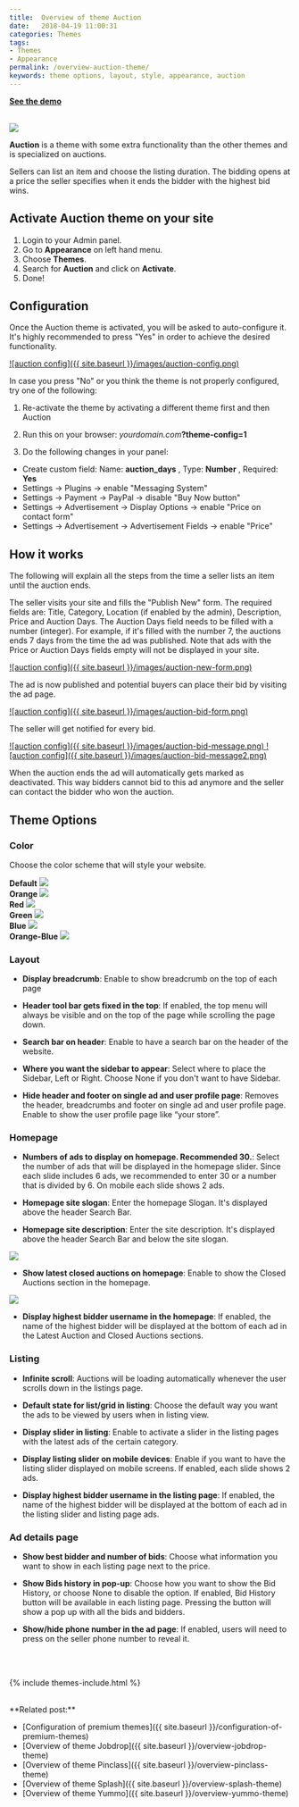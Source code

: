 ```yaml
---
title:  Overview of theme Auction
date:   2018-04-19 11:00:31
categories: Themes
tags:
- Themes
- Appearance
permalink: /overview-auction-theme/
keywords: theme options, layout, style, appearance, auction
---
```

<a href="https://yclas.com/domain/demo?theme=auction"><strong>See the demo <i class="fa fa-arrow-right" aria-hidden="true"></i>
</strong></a>
<br><br>

<a href="//docs.yclas.com/images/auction.png" class="thumbnail gallery-item" data-gallery>
<img src="//docs.yclas.com/images/auction.png">
</a>

**Auction** is a theme with some extra functionality than the other themes and is specialized on auctions.

Sellers can list an item and choose the listing duration. The bidding opens at a price the seller specifies when it ends the bidder with the highest bid wins. 


## Activate Auction theme on your site

1. Login to your Admin panel.
2. Go to **Appearance** on left hand menu.
3. Choose **Themes**.
4. Search for **Auction** and click on **Activate**.
5. Done!

## Configuration

Once the Auction theme is activated, you will be asked to auto-configure it. It's highly recommended to press "Yes" in order to achieve the desired functionality.

<a href="{{ site.baseurl }}/images/auction-config.png" class="thumbnail gallery-item" data-gallery>
![auction config]({{ site.baseurl }}/images/auction-config.png)
</a>

In case you press "No" or you think the theme is not properly configured, try one of the following:

1. Re-activate the theme by activating a different theme first and then Auction

2. Run this on your browser: _yourdomain.com_**?theme-config=1**

3. Do the following changes in your panel:

+ Create custom field: Name: **auction_days** , Type: **Number** , Required: **Yes**
+ Settings -> Plugins -> enable "Messaging System"
+ Settings -> Payment -> PayPal -> disable "Buy Now button"
+ Settings -> Advertisement -> Display Options -> enable "Price on contact form"
+ Settings -> Advertisement -> Advertisement Fields -> enable "Price"

## How it works

The following  will explain all the steps from the time a seller lists an item until the auction ends.

The seller visits your site and fills the "Publish New" form. The required fields are: Title, Category, Location (if enabled by the admin), Description, Price and Auction Days. The Auction Days field needs to be filled with a number (integer). For example, if it's filled with the number 7, the auctions ends 7 days from the time the ad was published. Note that ads with the Price or Auction Days fields empty will not be displayed in your site.  

<a href="{{ site.baseurl }}/images/auction-new-form.png" class="thumbnail gallery-item" data-gallery>
![auction config]({{ site.baseurl }}/images/auction-new-form.png)
</a>

The ad is now published and potential buyers can place their bid by visiting the ad page.

<a href="{{ site.baseurl }}/images/auction-bid-form.png" class="thumbnail gallery-item" data-gallery>
![auction config]({{ site.baseurl }}/images/auction-bid-form.png)
</a>

The seller will get notified for every bid. 

<a href="{{ site.baseurl }}/images/auction-bid-message.png" class="thumbnail gallery-item" data-gallery>
![auction config]({{ site.baseurl }}/images/auction-bid-message.png)
</a>

<a href="{{ site.baseurl }}/images/auction-bid-message2.png" class="thumbnail gallery-item" data-gallery>
![auction config]({{ site.baseurl }}/images/auction-bid-message2.png)
</a>

When the auction ends the ad will automatically gets marked as deactivated. This way bidders cannot bid to this ad anymore and the seller can contact the bidder who won the auction.

## Theme Options

### Color

Choose the color scheme that will style your website.

<div class="row">
	<div class="col-sm-4">
		<strong>Default</strong>
		<a href="{{ site.baseurl }}/images/auction-color-default.png" class="thumbnail gallery-item" data-gallery>
			<img src="{{ site.baseurl }}/images/auction-color-default.png">
		</a>
	</div>
	<div class="col-sm-4">
		<strong>Orange</strong>
		<a href="{{ site.baseurl }}/images/auction-color-orange.png" class="thumbnail gallery-item" data-gallery>
			<img src="{{ site.baseurl }}/images/auction-color-orange.png">
		</a>
	</div>
	<div class="col-sm-4">
		<strong>Red</strong>
		<a href="{{ site.baseurl }}/images/auction-color-red.png" class="thumbnail gallery-item" data-gallery>
			<img src="{{ site.baseurl }}/images/auction-color-red.png">
		</a>
	</div>
</div>
<div class="row">
	<div class="col-sm-4">
		<strong>Green</strong>
		<a href="{{ site.baseurl }}/images/auction-color-green.png" class="thumbnail gallery-item" data-gallery>
			<img src="{{ site.baseurl }}/images/auction-color-green.png">
		</a>
	</div>
	<div class="col-sm-4">
		<strong>Blue</strong>
		<a href="{{ site.baseurl }}/images/auction-color-blue.png" class="thumbnail gallery-item" data-gallery>
			<img src="{{ site.baseurl }}/images/auction-color-blue.png">
		</a>
	</div>
	<div class="col-sm-4">
		<strong>Orange-Blue</strong>
		<a href="{{ site.baseurl }}/images/auction-color-orange-blue.png" class="thumbnail gallery-item" data-gallery>
			<img src="{{ site.baseurl }}/images/auction-color-orange-blue.png">
		</a>
	</div>
</div>

### Layout

+ **Display breadcrumb**: Enable to show breadcrumb on the top of each page

+ **Header tool bar gets fixed in the top**: If enabled, the top menu will always be visible and on the top of the page while scrolling the page down.

+ **Search bar on header**: Enable to have a search bar on the header of the website.

+ **Where you want the sidebar to appear**: Select where to place the Sidebar, Left or Right. Choose None if you don't want to have Sidebar.

+ **Hide header and footer on single ad and user profile page**: Removes the header, breadcrumbs and footer on single ad and user profile page. Enable to show the user profile page like “your store”.  


### Homepage

+ **Numbers of ads to display on homepage. Recommended 30.**: Select the number of ads that will be displayed in the homepage slider. Since each slide includes 6 ads, we recommended to enter 30 or a number that is divided by 6. On mobile each slide shows 2 ads.

+ **Homepage site slogan**: Enter the homepage Slogan. It's displayed above the header Search Bar.

+ **Homepage site description**: Enter the site description. It's displayed above the header Search Bar and below the site slogan.

<a href="{{ site.baseurl }}/images/auction-home-slogan.png" class="thumbnail gallery-item" data-gallery>
	<img src="{{ site.baseurl }}/images/auction-home-slogan.png">
</a>

+ **Show latest closed auctions on homepage**: Enable to show the Closed Auctions section in the homepage. 

<a href="{{ site.baseurl }}/images/auction-closed.png" class="thumbnail gallery-item" data-gallery>
	<img src="{{ site.baseurl }}/images/auction-closed.png">
</a>

+ **Display highest bidder username in the homepage**: If enabled, the name of the highest bidder will be displayed at the bottom of each ad in the Latest Auction and Closed Auctions sections. 


### Listing

+ **Infinite scroll**: Auctions will be loading automatically whenever the user scrolls down in the listings page.

+ **Default state for list/grid in listing**: Choose the default way you want the ads to be viewed by users when in listing view.

+ **Display slider in listing**: Enable to activate a slider in the listing pages with the latest ads of the certain category.

+ **Display listing slider on mobile devices**: Enable if you want to have the listing slider displayed on mobile screens. If enabled, each slide shows 2 ads.

+ **Display highest bidder username in the listing page**: If enabled, the name of the highest bidder will be displayed at the bottom of each ad in the listing slider and listing page ads.

### Ad details page

+ **Show best bidder and number of bids**: Choose what information you want to show in each listing page next to the price.

+ **Show Bids history in pop-up**: Choose how you want to show the Bid History, or choose None to disable the option. If enabled, Bid History button will be available in each listing page. Pressing the button will show a pop up with all the bids and bidders.

+ **Show/hide phone number in the ad page**: If enabled, users will need to press on the seller phone number to reveal it.

<br>
<br>

{% include themes-include.html %}

<br>
**Related post:**

* [Configuration of premium themes]({{ site.baseurl }}/configuration-of-premium-themes)
* [Overview of theme Jobdrop]({{ site.baseurl }}/overview-jobdrop-theme)
* [Overview of theme Pinclass]({{ site.baseurl }}/overview-pinclass-theme)
* [Overview of theme Splash]({{ site.baseurl }}/overview-splash-theme)
* [Overview of theme Yummo]({{ site.baseurl }}/overview-yummo-theme)
